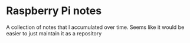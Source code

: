 
# Raspberry Pi notes

A collection of notes that I accumulated over time.  Seems like it would be easier to just maintain it as a repository

